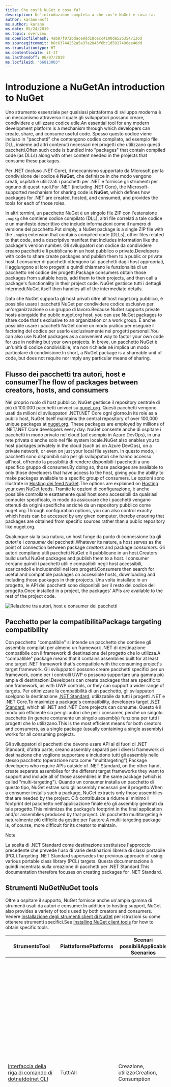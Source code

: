 ```yaml
---
title: Che cos'è NuGet e cosa fa?
description: Un'introduzione completa a che cos'è NuGet e cosa fa.
author: karann-msft
ms.author: karann
ms.date: 05/24/2019
ms.topic: overview
ms.openlocfilehash: 4ab87f072bdace9dd18cecc4100de52b3547136d
ms.sourcegitcommit: b8c63744252a5a37a2843f6bc1d5917496ee40dd
ms.translationtype: HT
ms.contentlocale: it-IT
ms.lasthandoff: 06/07/2019
ms.locfileid: "66813003"
---
```

# <a name="an-introduction-to-nuget"></a><span data-ttu-id="8c499-103">Introduzione a NuGet</span><span class="sxs-lookup"><span data-stu-id="8c499-103">An introduction to NuGet</span></span>

<span data-ttu-id="8c499-104">Uno strumento essenziale per qualsiasi piattaforma di sviluppo moderna è un meccanismo attraverso il quale gli sviluppatori possano creare, condividere e utilizzare codice utile.</span><span class="sxs-lookup"><span data-stu-id="8c499-104">An essential tool for any modern development platform is a mechanism through which developers can create, share, and consume useful code.</span></span> <span data-ttu-id="8c499-105">Spesso questo codice viene incluso in "pacchetti" che contengono codice compilato, ad esempio file DLL, insieme ad altri contenuti necessari nei progetti che utilizzano questi pacchetti.</span><span class="sxs-lookup"><span data-stu-id="8c499-105">Often such code is bundled into "packages" that contain compiled code (as DLLs) along with other content needed in the projects that consume these packages.</span></span>

<span data-ttu-id="8c499-106">Per .NET (incluso .NET Core), il meccanismo supportato da Microsoft per la condivisione del codice è **NuGet**, che definisce in che modo vengono creati, ospitati e utilizzati i pacchetti per .NET e fornisce gli strumenti per ognuno di questi ruoli.</span><span class="sxs-lookup"><span data-stu-id="8c499-106">For .NET (including .NET Core), the Microsoft-supported mechanism for sharing code is **NuGet**, which defines how packages for .NET are created, hosted, and consumed, and provides the tools for each of those roles.</span></span>

<span data-ttu-id="8c499-107">In altri termini, un pacchetto NuGet è un singolo file ZIP con l'estensione `.nupkg` che contiene codice compilato (DLL), altri file correlati a tale codice e un manifesto descrittivo che include informazioni come il numero di versione del pacchetto.</span><span class="sxs-lookup"><span data-stu-id="8c499-107">Put simply, a NuGet package is a single ZIP file with the `.nupkg` extension that contains compiled code (DLLs), other files related to that code, and a descriptive manifest that includes information like the package's version number.</span></span> <span data-ttu-id="8c499-108">Gli sviluppatori con codice da condividere creano pacchetti e li pubblicano in un host pubblico o privato.</span><span class="sxs-lookup"><span data-stu-id="8c499-108">Developers with code to share create packages and publish them to a public or private host.</span></span> <span data-ttu-id="8c499-109">I consumer di pacchetti ottengono tali pacchetti dagli host appropriati, li aggiungono ai loro progetti e quindi chiamano le funzionalità di un pacchetto nel codice dei progetti.</span><span class="sxs-lookup"><span data-stu-id="8c499-109">Package consumers obtain those packages from suitable hosts, add them to their projects, and then call a package's functionality in their project code.</span></span> <span data-ttu-id="8c499-110">NuGet gestisce tutti i dettagli intermedi.</span><span class="sxs-lookup"><span data-stu-id="8c499-110">NuGet itself then handles all of the intermediate details.</span></span>

<span data-ttu-id="8c499-111">Dato che NuGet supporta gli host privati oltre all'host nuget.org pubblico, è possibile usare i pacchetti NuGet per condividere codice esclusivo per un'organizzazione o un gruppo di lavoro.</span><span class="sxs-lookup"><span data-stu-id="8c499-111">Because NuGet supports private hosts alongside the public nuget.org host, you can use NuGet packages to share code that's exclusive to an organization or a work group.</span></span> <span data-ttu-id="8c499-112">È anche possibile usare i pacchetti NuGet come un modo pratico per eseguire il factoring del codice per usarlo esclusivamente nei progetti personali.</span><span class="sxs-lookup"><span data-stu-id="8c499-112">You can also use NuGet packages as a convenient way to factor your own code for use in nothing but your own projects.</span></span> <span data-ttu-id="8c499-113">In breve, un pacchetto NuGet è un'unità di codice condivisibile, ma non richiede né implica un modo particolare di condivisione.</span><span class="sxs-lookup"><span data-stu-id="8c499-113">In short, a NuGet package is a shareable unit of code, but does not require nor imply any particular means of sharing.</span></span>

## <a name="the-flow-of-packages-between-creators-hosts-and-consumers"></a><span data-ttu-id="8c499-114">Flusso dei pacchetti tra autori, host e consumer</span><span class="sxs-lookup"><span data-stu-id="8c499-114">The flow of packages between creators, hosts, and consumers</span></span>

<span data-ttu-id="8c499-115">Nel proprio ruolo di host pubblico, NuGet gestisce il repository centrale di più di 100.000 pacchetti univoci su [nuget.org](https://www.nuget.org). Questi pacchetti vengono usati da milioni di sviluppatori .NET/.NET Core ogni giorno.</span><span class="sxs-lookup"><span data-stu-id="8c499-115">In its role as a public host, NuGet itself maintains the central repository of over 100,000 unique packages at [nuget.org](https://www.nuget.org). These packages are employed by millions of .NET/.NET Core developers every day.</span></span> <span data-ttu-id="8c499-116">NuGet consente anche di ospitare i pacchetti in modo privato nel cloud (ad esempio in Azure DevOps), in una rete privata o anche solo nel file system locale.</span><span class="sxs-lookup"><span data-stu-id="8c499-116">NuGet also enables you to host packages privately in the cloud (such as on Azure DevOps), on a private network, or even on just your local file system.</span></span> <span data-ttu-id="8c499-117">In questo modo, i pacchetti sono disponibili solo per gli sviluppatori che hanno accesso all'host, offrendo la possibilità di rendere disponibili i pacchetti a uno specifico gruppo di consumer.</span><span class="sxs-lookup"><span data-stu-id="8c499-117">By doing so, those packages are available to only those developers that have access to the host, giving you the ability to make packages available to a specific group of consumers.</span></span> <span data-ttu-id="8c499-118">Le opzioni sono illustrate in [Hosting dei feed NuGet](hosting-packages/overview.md).</span><span class="sxs-lookup"><span data-stu-id="8c499-118">The options are explained on [Hosting your own NuGet feeds](hosting-packages/overview.md).</span></span> <span data-ttu-id="8c499-119">Tramite le opzioni di configurazione, è anche possibile controllare esattamente quali host sono accessibili da qualsiasi computer specificato, in modo da assicurare che i pacchetti vengano ottenuti da origini specifiche anziché da un repository pubblico come nuget.org.</span><span class="sxs-lookup"><span data-stu-id="8c499-119">Through configuration options, you can also control exactly which hosts can be accessed by any given computer, thereby ensuring that packages are obtained from specific sources rather than a public repository like nuget.org.</span></span>

<span data-ttu-id="8c499-120">Qualunque sia la sua natura, un host funge da punto di connessione tra gli *autori* e i *consumer* dei pacchetti.</span><span class="sxs-lookup"><span data-stu-id="8c499-120">Whatever its nature, a host serves as the point of connection between package *creators* and package *consumers*.</span></span> <span data-ttu-id="8c499-121">Gli autori compilano utili pacchetti NuGet e li pubblicano in un host.</span><span class="sxs-lookup"><span data-stu-id="8c499-121">Creators build useful NuGet packages and publish them to a host.</span></span> <span data-ttu-id="8c499-122">I consumer cercano quindi i pacchetti utili e compatibili negli host accessibili, scaricandoli e includendoli nei loro progetti.</span><span class="sxs-lookup"><span data-stu-id="8c499-122">Consumers then search for useful and compatible packages on accessible hosts, downloading and including those packages in their projects.</span></span> <span data-ttu-id="8c499-123">Una volta installate in un progetto, le API dei pacchetti sono disponibili per il resto del codice del progetto.</span><span class="sxs-lookup"><span data-stu-id="8c499-123">Once installed in a project, the packages' APIs are available to the rest of the project code.</span></span>

![Relazione tra autori, host e consumer dei pacchetti](media/nuget-roles.png)

## <a name="package-targeting-compatibility"></a><span data-ttu-id="8c499-125">Pacchetto per la compatibilità</span><span class="sxs-lookup"><span data-stu-id="8c499-125">Package targeting compatibility</span></span>

<span data-ttu-id="8c499-126">Con pacchetto "compatibile" si intende un pacchetto che contiene gli assembly compilati per almeno un framework .NET di destinazione compatibile con il framework di destinazione del progetto che lo utilizza.</span><span class="sxs-lookup"><span data-stu-id="8c499-126">A "compatible" package means that it contains assemblies built for at least one target .NET framework that's compatible with the consuming project's target framework.</span></span> <span data-ttu-id="8c499-127">Gli sviluppatori possono creare pacchetti specifici per un framework, come per i controlli UWP o possono supportare una gamma più ampia di destinazioni.</span><span class="sxs-lookup"><span data-stu-id="8c499-127">Developers can create packages that are specific to one framework, as with UWP controls, or they can support a wider range of targets.</span></span> <span data-ttu-id="8c499-128">Per ottimizzare la compatibilità di un pacchetto, gli sviluppatori scelgono la destinazione [.NET Standard](/dotnet/standard/net-standard), utilizzabile da tutti i progetti .NET e .NET Core.</span><span class="sxs-lookup"><span data-stu-id="8c499-128">To maximize a package's compatibility, developers target [.NET Standard](/dotnet/standard/net-standard), which all .NET and .NET Core projects can consume.</span></span> <span data-ttu-id="8c499-129">Questo è il modo più efficiente sia per gli autori che per i consumer, perché un singolo pacchetto (in genere contenente un singolo assembly) funziona per tutti i progetti che lo utilizzano.</span><span class="sxs-lookup"><span data-stu-id="8c499-129">This is the most efficient means for both creators and consumers, as a single package (usually containing a single assembly) works for all consuming projects.</span></span>

<span data-ttu-id="8c499-130">Gli sviluppatori di pacchetti che devono usare API al di fuori di .NET Standard, d'altra parte, creano assembly separati per i diversi framework di destinazione che vogliono supportare e includono tutti gli assembly nello stesso pacchetto (operazione nota come "multitargeting").</span><span class="sxs-lookup"><span data-stu-id="8c499-130">Package developers who require APIs outside of .NET Standard, on the other hand, create separate assemblies for the different target frameworks they want to support and include all of those assemblies in the same package (which is called "multi-targeting").</span></span> <span data-ttu-id="8c499-131">Quando un consumer installa un pacchetto di questo tipo, NuGet estrae solo gli assembly necessari per il progetto.</span><span class="sxs-lookup"><span data-stu-id="8c499-131">When a consumer installs such a package, NuGet extracts only those assemblies that are needed by the project.</span></span> <span data-ttu-id="8c499-132">Ciò contribuisce a ridurre al minimo il footprint del pacchetto nell'applicazione finale e/o gli assembly generati da tale progetto.</span><span class="sxs-lookup"><span data-stu-id="8c499-132">This minimizes the package's footprint in the final application and/or assemblies produced by that project.</span></span> <span data-ttu-id="8c499-133">Un pacchetto multitargeting è naturalmente più difficile da gestire per l'autore.</span><span class="sxs-lookup"><span data-stu-id="8c499-133">A multi-targeting package is, of course, more difficult for its creator to maintain.</span></span>

> [!Note]
> <span data-ttu-id="8c499-134">La scelta di .NET Standard come destinazione sostituisce l'approccio precedente che prevede l'uso di varie destinazioni libreria di classi portabile (PCL).</span><span class="sxs-lookup"><span data-stu-id="8c499-134">Targeting .NET Standard supersedes the previous approach of using various portable class library (PCL) targets.</span></span> <span data-ttu-id="8c499-135">Questa documentazione è quindi incentrata sulla creazione di pacchetti per .NET Standard.</span><span class="sxs-lookup"><span data-stu-id="8c499-135">This documentation therefore focuses on creating packages for .NET Standard.</span></span>

## <a name="nuget-tools"></a><span data-ttu-id="8c499-136">Strumenti NuGet</span><span class="sxs-lookup"><span data-stu-id="8c499-136">NuGet tools</span></span>

<span data-ttu-id="8c499-137">Oltre a ospitare il supporto, NuGet fornisce anche un'ampia gamma di strumenti usati da autori e consumer.</span><span class="sxs-lookup"><span data-stu-id="8c499-137">In addition to hosting support, NuGet also provides a variety of tools used by both creators and consumers.</span></span> <span data-ttu-id="8c499-138">Vedere [Installazione degli strumenti client di NuGet](install-nuget-client-tools.md) per istruzioni su come ottenere strumenti specifici.</span><span class="sxs-lookup"><span data-stu-id="8c499-138">See [Installing NuGet client tools](install-nuget-client-tools.md) for how to obtain specific tools.</span></span>

| <span data-ttu-id="8c499-139">Strumento</span><span class="sxs-lookup"><span data-stu-id="8c499-139">Tool</span></span> | <span data-ttu-id="8c499-140">Piattaforme</span><span class="sxs-lookup"><span data-stu-id="8c499-140">Platforms</span></span> | <span data-ttu-id="8c499-141">Scenari possibili</span><span class="sxs-lookup"><span data-stu-id="8c499-141">Applicable Scenarios</span></span> | <span data-ttu-id="8c499-142">Description</span><span class="sxs-lookup"><span data-stu-id="8c499-142">Description</span></span> |
| --- | --- | --- | --- |
| [<span data-ttu-id="8c499-143">Interfaccia della riga di comando di dotnet</span><span class="sxs-lookup"><span data-stu-id="8c499-143">dotnet CLI</span></span>](tools/dotnet-Commands.md) | <span data-ttu-id="8c499-144">Tutti</span><span class="sxs-lookup"><span data-stu-id="8c499-144">All</span></span> | <span data-ttu-id="8c499-145">Creazione, utilizzo</span><span class="sxs-lookup"><span data-stu-id="8c499-145">Creation, Consumption</span></span> | <span data-ttu-id="8c499-146">Strumento della riga di comando per librerie .NET Core e .NET Standard e per progetti in stile SDK destinati a .NET Framework (vedere [Attributo Sdk](/dotnet/core/tools/csproj#additions)).</span><span class="sxs-lookup"><span data-stu-id="8c499-146">CLI tool for .NET Core and .NET Standard libraries, and for SDK-style projects that target .NET Framework (see [SDK attribute](/dotnet/core/tools/csproj#additions)).</span></span> <span data-ttu-id="8c499-147">Fornisce determinate funzionalità dell'interfaccia della riga di comando di NuGet direttamente all'interno della toolchain di .NET Core.</span><span class="sxs-lookup"><span data-stu-id="8c499-147">Provides certain NuGet CLI capabilities directly within the .NET Core tool chain.</span></span> <span data-ttu-id="8c499-148">Come per l'interfaccia della riga di comando di NuGet, l'interfaccia della riga di comando di dotnet non interagisce con i progetti di Visual Studio.</span><span class="sxs-lookup"><span data-stu-id="8c499-148">As with the NuGet CLI, the dotnet CLI does not interact with Visual Studio projects.</span></span> |
| [<span data-ttu-id="8c499-149">Interfaccia della riga di comando di nuget.exe</span><span class="sxs-lookup"><span data-stu-id="8c499-149">nuget.exe CLI</span></span>](tools/nuget-exe-cli-reference.md) | <span data-ttu-id="8c499-150">Tutti</span><span class="sxs-lookup"><span data-stu-id="8c499-150">All</span></span> | <span data-ttu-id="8c499-151">Creazione, utilizzo</span><span class="sxs-lookup"><span data-stu-id="8c499-151">Creation, Consumption</span></span> | <span data-ttu-id="8c499-152">Strumento della riga di comando per librerie .NET Framework e per i progetti non in stile SDK destinati alle librerie .NET Standard.</span><span class="sxs-lookup"><span data-stu-id="8c499-152">CLI tool for .NET Framework libraries and non-SDK-style projects that target .NET Standard libraries.</span></span> <span data-ttu-id="8c499-153">Fornisce tutte le funzionalità di NuGet, con alcuni comandi applicabili in modo specifico agli autori dei pacchetti, altri applicabili solo ai consumer e altri ancora applicabili a entrambi.</span><span class="sxs-lookup"><span data-stu-id="8c499-153">Provides all NuGet capabilities, with some commands applying specifically to package creators, some applying only to consumers, and others applying to both.</span></span> <span data-ttu-id="8c499-154">Ad esempio, gli autori dei pacchetti usano il comando `nuget pack` per creare un pacchetto da vari assembly e file correlati, i consumer dei pacchetti usano `nuget install` per includere i pacchetti in una cartella di progetto e tutti gli utenti usano `nuget config` per impostare le variabili di configurazione di NuGet.</span><span class="sxs-lookup"><span data-stu-id="8c499-154">For example, package creators use the `nuget pack` command to create a package from various assemblies and related files, package consumers use `nuget install` to include packages in a project folder, and everyone uses `nuget config` to set NuGet configuration variables.</span></span> <span data-ttu-id="8c499-155">In quanto strumento indipendente dalla piattaforma, l'interfaccia della riga di comando di NuGet non interagisce con i progetti di Visual Studio.</span><span class="sxs-lookup"><span data-stu-id="8c499-155">As a platform-agnostic tool, the NuGet CLI does not interact with Visual Studio projects.</span></span> |
| [<span data-ttu-id="8c499-156">Console di Gestione pacchetti</span><span class="sxs-lookup"><span data-stu-id="8c499-156">Package Manager Console</span></span>](tools/package-manager-console.md) | <span data-ttu-id="8c499-157">Visual Studio su Windows</span><span class="sxs-lookup"><span data-stu-id="8c499-157">Visual Studio on Windows</span></span> | <span data-ttu-id="8c499-158">Utilizzo</span><span class="sxs-lookup"><span data-stu-id="8c499-158">Consumption</span></span> | <span data-ttu-id="8c499-159">Fornisce i [comandi di PowerShell](tools/Powershell-Reference.md) per l'installazione e la gestione dei pacchetti nei progetti Visual Studio.</span><span class="sxs-lookup"><span data-stu-id="8c499-159">Provides [PowerShell commands](tools/Powershell-Reference.md) for installing and managing packages in Visual Studio projects.</span></span> |
| [<span data-ttu-id="8c499-160">Interfaccia utente di Gestione pacchetti</span><span class="sxs-lookup"><span data-stu-id="8c499-160">Package Manager UI</span></span>](tools/package-manager-ui.md) | <span data-ttu-id="8c499-161">Visual Studio su Windows</span><span class="sxs-lookup"><span data-stu-id="8c499-161">Visual Studio on Windows</span></span> | <span data-ttu-id="8c499-162">Utilizzo</span><span class="sxs-lookup"><span data-stu-id="8c499-162">Consumption</span></span> | <span data-ttu-id="8c499-163">Fornisce un'interfaccia utente di facile utilizzo per l'installazione e la gestione dei pacchetti nei progetti Visual Studio.</span><span class="sxs-lookup"><span data-stu-id="8c499-163">Provides an easy-to-use UI for installing and managing packages in Visual Studio projects.</span></span> |
| [<span data-ttu-id="8c499-164">Interfaccia utente di Gestisci pacchetti NuGet</span><span class="sxs-lookup"><span data-stu-id="8c499-164">Manage NuGet UI</span></span>](/visualstudio/mac/nuget-walkthrough) | <span data-ttu-id="8c499-165">Visual Studio per Mac</span><span class="sxs-lookup"><span data-stu-id="8c499-165">Visual Studio for Mac</span></span> | <span data-ttu-id="8c499-166">Utilizzo</span><span class="sxs-lookup"><span data-stu-id="8c499-166">Consumption</span></span> | <span data-ttu-id="8c499-167">Fornisce un'interfaccia utente di semplice utilizzo per l'installazione e la gestione dei pacchetti nei progetti di Visual Studio per Mac.</span><span class="sxs-lookup"><span data-stu-id="8c499-167">Provide an easy-to-use UI for installing and managing packages in Visual Studio for Mac projects.</span></span> |
| [<span data-ttu-id="8c499-168">MSBuild</span><span class="sxs-lookup"><span data-stu-id="8c499-168">MSBuild</span></span>](reference/msbuild-targets.md) | <span data-ttu-id="8c499-169">WINDOWS</span><span class="sxs-lookup"><span data-stu-id="8c499-169">Windows</span></span> | <span data-ttu-id="8c499-170">Creazione, utilizzo</span><span class="sxs-lookup"><span data-stu-id="8c499-170">Creation, Consumption</span></span> | <span data-ttu-id="8c499-171">Fornisce la possibilità di creare pacchetti e ripristinare quelli usati in un progetto direttamente tramite la toolchain di MSBuild.</span><span class="sxs-lookup"><span data-stu-id="8c499-171">Provides the ability to create packages and restore packages used in a project directly through the MSBuild tool chain.</span></span> |

<span data-ttu-id="8c499-172">Come si può notare, gli strumenti NuGet da usare variano notevolmente in base al fatto che si stiano creando, utilizzando o pubblicando i pacchetti, oltre che in base alla piattaforma in uso.</span><span class="sxs-lookup"><span data-stu-id="8c499-172">As you can see, the NuGet tools you work with depend greatly on whether you're creating, consuming, or publishing packages, and the platform on which you're working.</span></span> <span data-ttu-id="8c499-173">Gli autori dei pacchetti in genere sono anche consumer, dal momento che compilano sulla base di funzionalità disponibili in altri pacchetti NuGet.</span><span class="sxs-lookup"><span data-stu-id="8c499-173">Package creators are typically also consumers, as they build on top of functionality that exists in other NuGet packages.</span></span> <span data-ttu-id="8c499-174">E tali pacchetti, naturalmente, possono dipendere a loro volta da altri.</span><span class="sxs-lookup"><span data-stu-id="8c499-174">And those packages, of course, may in turn depend on still others.</span></span>

<span data-ttu-id="8c499-175">Per altre informazioni, iniziare con gli articoli [Flusso di lavoro della creazione di pacchetti](create-packages/Overview-and-Workflow.md) e [Flusso di lavoro dell'utilizzo di pacchetti](consume-packages/Overview-and-Workflow.md).</span><span class="sxs-lookup"><span data-stu-id="8c499-175">For more information, start with the [Package creation workflow](create-packages/Overview-and-Workflow.md) and [Package consumption workflow](consume-packages/Overview-and-Workflow.md) articles.</span></span>

## <a name="managing-dependencies"></a><span data-ttu-id="8c499-176">Gestione delle dipendenze</span><span class="sxs-lookup"><span data-stu-id="8c499-176">Managing dependencies</span></span>

<span data-ttu-id="8c499-177">La possibilità di riutilizzare facilmente il lavoro di altri utenti è una delle funzionalità più utili di un sistema di gestione pacchetti.</span><span class="sxs-lookup"><span data-stu-id="8c499-177">The ability to easily build on the work of others is one of most powerful features of a package management system.</span></span> <span data-ttu-id="8c499-178">Di conseguenza, la maggior parte delle operazioni eseguite da NuGet è correlata alla gestione di tale albero delle dipendenze, o "grafico", per conto di un progetto.</span><span class="sxs-lookup"><span data-stu-id="8c499-178">Accordingly, much of what NuGet does is managing that dependency tree or "graph" on behalf of a project.</span></span> <span data-ttu-id="8c499-179">Detto in parole più semplici, sarà necessario preoccuparsi solo dei pacchetti che si usano direttamente in un progetto.</span><span class="sxs-lookup"><span data-stu-id="8c499-179">Simply said, you need only concern yourself with those packages that you're directly using in a project.</span></span> <span data-ttu-id="8c499-180">Se uno di questi pacchetti utilizza altri pacchetti (che possono a loro volta utilizzare altri pacchetti), NuGet si occupa di tutte queste dipendenze di livello inferiore.</span><span class="sxs-lookup"><span data-stu-id="8c499-180">If any of those packages themselves consume other packages (which can, in turn, consume still others), NuGet takes care of all those down-level dependencies.</span></span>

<span data-ttu-id="8c499-181">La figura seguente mostra un progetto che dipende da cinque pacchetti, che a loro volta dipendono da un numero di altri pacchetti.</span><span class="sxs-lookup"><span data-stu-id="8c499-181">The following image shows a project that depends on five packages, which in turn depend on a number of others.</span></span>

![Esempio di grafico dipendenze di NuGet per un progetto .NET](media/dependency-graph.png)

<span data-ttu-id="8c499-183">Si noti che alcuni pacchetti compaiono più volte nel grafico dipendenze.</span><span class="sxs-lookup"><span data-stu-id="8c499-183">Notice that some packages appear multiple times in the dependency graph.</span></span> <span data-ttu-id="8c499-184">Ad esempio, sono visibili tre diversi consumer del pacchetto B e ogni consumer potrebbe anche specificare una versione diversa per tale pacchetto (non riportato nella figura).</span><span class="sxs-lookup"><span data-stu-id="8c499-184">For example, there are three different consumers of package B, and each consumer might also specify a different version for that package (not shown).</span></span> <span data-ttu-id="8c499-185">Si tratta di una situazione comune, in particolare per i pacchetti usati diffusamente.</span><span class="sxs-lookup"><span data-stu-id="8c499-185">This is a common occurrence, especially for widely-used packages.</span></span> <span data-ttu-id="8c499-186">Fortunatamente NuGet esegue tutte le operazioni necessarie per determinare esattamente quale versione del pacchetto B soddisfi tutti i consumer.</span><span class="sxs-lookup"><span data-stu-id="8c499-186">NuGet fortunately does all the hard work to determine exactly which version of package B satisfies all consumers.</span></span> <span data-ttu-id="8c499-187">NuGet fa quindi lo stesso per tutti gli altri pacchetti, indipendentemente dal livello di profondità del grafico dipendenze.</span><span class="sxs-lookup"><span data-stu-id="8c499-187">NuGet then does the same for all other packages, no matter how deep the dependency graph.</span></span>

<span data-ttu-id="8c499-188">Per maggiori dettagli sul funzionamento di questo servizio in NuGet, vedere [Risoluzione delle dipendenze](consume-packages/dependency-resolution.md).</span><span class="sxs-lookup"><span data-stu-id="8c499-188">For more details on how NuGet performs this service, see [Dependency resolution](consume-packages/dependency-resolution.md).</span></span>

## <a name="tracking-references-and-restoring-packages"></a><span data-ttu-id="8c499-189">Rilevamento dei riferimenti e ripristino dei pacchetti</span><span class="sxs-lookup"><span data-stu-id="8c499-189">Tracking references and restoring packages</span></span>

<span data-ttu-id="8c499-190">Dal momento che i progetti possono essere spostati facilmente tra computer degli sviluppatori, repository del controllo del codice sorgente, server di compilazione e così via, è estremamente poco pratico mantenere gli assembly binari dei pacchetti NuGet associati direttamente a un progetto.</span><span class="sxs-lookup"><span data-stu-id="8c499-190">Because projects can easily move between developer computers, source control repositories, build servers, and so forth, it's highly impractical to keep the binary assemblies of NuGet packages directly bound to a project.</span></span> <span data-ttu-id="8c499-191">In questo modo, ogni copia del progetto avrebbe dimensioni inutilmente molto grandi, con conseguente spreco di spazio nei repository del controllo del codice sorgente.</span><span class="sxs-lookup"><span data-stu-id="8c499-191">Doing so would make each copy of the project unnecessarily bloated (and thereby waste space in source control repositories).</span></span> <span data-ttu-id="8c499-192">Risulterebbe anche molto difficile aggiornare i file binari del pacchetto a versioni più recenti, perché gli aggiornamenti dovrebbero essere applicati a tutte le copie del progetto.</span><span class="sxs-lookup"><span data-stu-id="8c499-192">It would also make it very difficult to update package binaries to newer versions as updates would have to be applied across all copies of the project.</span></span>

<span data-ttu-id="8c499-193">NuGet gestisce invece un semplice elenco di riferimento dei pacchetti da cui dipende un progetto, incluse sia le dipendenze di primo livello che quelle di livello inferiore.</span><span class="sxs-lookup"><span data-stu-id="8c499-193">NuGet instead maintains a simple reference list of the packages upon which a project depends, including both top-level and down-level dependencies.</span></span> <span data-ttu-id="8c499-194">Ovvero, quando si installa un pacchetto da un host in un progetto, NuGet registra l'identificatore del pacchetto e il numero di versione nell'elenco di riferimento.</span><span class="sxs-lookup"><span data-stu-id="8c499-194">That is, whenever you install a package from some host into a project, NuGet records the package identifier and version number in the reference list.</span></span> <span data-ttu-id="8c499-195">La disinstallazione di un pacchetto, naturalmente, ne comporta la rimozione dall'elenco. NuGet offre quindi un modo per ripristinare tutti i pacchetti a cui si fa riferimento su richiesta, come descritto in [Ripristino di pacchetti](consume-packages/package-restore.md).</span><span class="sxs-lookup"><span data-stu-id="8c499-195">(Uninstalling a package, of course, removes it from the list.) NuGet then provides a means to restore all referenced packages upon request, as described on [Package restore](consume-packages/package-restore.md).</span></span>

![Nell'installazione del pacchetto viene creato un elenco di riferimenti NuGet che può essere usato per ripristinare i pacchetti in un'altra posizione.](media/nuget-restore.png)

<span data-ttu-id="8c499-197">Con solo questo elenco di riferimenti, NuGet può quindi reinstallare, ovvero *ripristinare*, successivamente tutti questi pacchetti da host pubblici e/o privati.</span><span class="sxs-lookup"><span data-stu-id="8c499-197">With only the reference list, NuGet can then reinstall&mdash;that is, *restore*&mdash;all of those packages from public and/or private hosts at any later time.</span></span> <span data-ttu-id="8c499-198">Quando si esegue il commit di un progetto nel controllo del codice sorgente o lo si condivide in qualsiasi altro modo, è necessario includere solo l'elenco dei riferimenti e non occorre escludere eventuali file binari dei pacchetti (vedere [Pacchetti e controllo del codice sorgente](consume-packages/packages-and-source-control.md)).</span><span class="sxs-lookup"><span data-stu-id="8c499-198">When committing a project to source control, or sharing it in some other way, you include only the reference list and exclude any package binaries (see [Packages and source control](consume-packages/packages-and-source-control.md).)</span></span>

<span data-ttu-id="8c499-199">Il computer che riceve un progetto, ad esempio un server di compilazione che ottiene una copia del progetto come parte di un sistema di distribuzione automatica, chiede semplicemente a NuGet di ripristinare le dipendenze ogni volta che sono necessarie.</span><span class="sxs-lookup"><span data-stu-id="8c499-199">The computer that receives a project, such as a build server obtaining a copy of the project as part of an automated deployment system, simply asks NuGet to restore dependencies whenever they're needed.</span></span> <span data-ttu-id="8c499-200">Sistemi di compilazione come Azure DevOps prevedono passaggi di "ripristino NuGet" per questo esatto scopo.</span><span class="sxs-lookup"><span data-stu-id="8c499-200">Build systems like Azure DevOps provide "NuGet restore" steps for this exact purpose.</span></span> <span data-ttu-id="8c499-201">Analogamente, quando gli sviluppatori ottengono una copia di un progetto (come avviene nel caso della clonazione di un repository), possono richiamare un comando come `nuget restore` (interfaccia della riga di comando di NuGet), `dotnet restore` (interfaccia della riga di comando di dotnet), o `Install-Package` (console di Gestione pacchetti) per ottenere tutti i pacchetti necessari.</span><span class="sxs-lookup"><span data-stu-id="8c499-201">Similarly, when developers obtain a copy of a project (as when cloning a repository), they can invoke command like `nuget restore` (NuGet CLI), `dotnet restore` (dotnet CLI), or `Install-Package` (Package Manager Console) to obtain all the necessary packages.</span></span> <span data-ttu-id="8c499-202">Visual Studio, per la propria parte, ripristina automaticamente i pacchetti quando compila un progetto, a condizione che il ripristino automatico sia abilitato, come descritto in [Ripristino di pacchetti](consume-packages/package-restore.md).</span><span class="sxs-lookup"><span data-stu-id="8c499-202">Visual Studio, for its part, automatically restores packages when building a project (provided that automatic restore is enabled, as described on [Package restore](consume-packages/package-restore.md)).</span></span>

<span data-ttu-id="8c499-203">Chiaramente, quindi, il ruolo primario di NuGet in cui gli sviluppatori sono coinvolti è la gestione di tale elenco di riferimenti per conto del progetto e la disponibilità di strumenti per ripristinare (e aggiornare) in modo efficiente tali pacchetti con riferimenti.</span><span class="sxs-lookup"><span data-stu-id="8c499-203">Clearly, then, NuGet's primary role where developers are concerned is maintaining that reference list on behalf of your project and providing the means to efficiently restore (and update) those referenced packages.</span></span> <span data-ttu-id="8c499-204">Questo elenco viene mantenuto in uno di due *formati di gestione dei pacchetti*:</span><span class="sxs-lookup"><span data-stu-id="8c499-204">This list is maintained in one of two *package management formats*, as they're called:</span></span>

- <span data-ttu-id="8c499-205">[PackageReference](consume-packages/package-references-in-project-files.md) (o "riferimenti ai pacchetti nei file di progetto") | *(NuGet 4.0+)* Gestisce un elenco di dipendenze di livello superiore di un progetto direttamente all'interno del file di progetto, pertanto non occorre un file separato.</span><span class="sxs-lookup"><span data-stu-id="8c499-205">[PackageReference](consume-packages/package-references-in-project-files.md) (or "package references in project files") | *(NuGet 4.0+)* Maintains a list of a project's top-level dependencies directly within the project file, so no separate file is needed.</span></span> <span data-ttu-id="8c499-206">Un file associato, `obj/project.assets.json`, viene generato dinamicamente per gestire il grafico delle dipendenze complessive dei pacchetti usati da un progetto insieme a tutte le dipendenze di livello inferiore.</span><span class="sxs-lookup"><span data-stu-id="8c499-206">An associated file, `obj/project.assets.json`, is dynamically generated to manage the overall dependency graph of the packages that a project uses along with all down-level dependencies.</span></span> <span data-ttu-id="8c499-207">PackageReference viene sempre usato dai progetti .NET Core.</span><span class="sxs-lookup"><span data-stu-id="8c499-207">PackageReference is always used by .NET Core projects.</span></span>

- <span data-ttu-id="8c499-208">[`packages.config`](reference/packages-config.md): *(NuGet 1.0+)* File XML che gestisce un elenco completo di tutte le dipendenze nel progetto, incluse le dipendenze di altri pacchetti installati.</span><span class="sxs-lookup"><span data-stu-id="8c499-208">[`packages.config`](reference/packages-config.md): *(NuGet 1.0+)* An XML file that maintains a flat list of all dependencies in the project, including the dependencies of other installed packages.</span></span> <span data-ttu-id="8c499-209">I pacchetti installati o ripristinati vengono archiviati in una cartella `packages`.</span><span class="sxs-lookup"><span data-stu-id="8c499-209">Installed or restored packages are stored in a `packages` folder.</span></span>

<span data-ttu-id="8c499-210">Il formato di gestione dei pacchetti usato in un determinato progetto dipende dal tipo di progetto e dalla versione di NuGet (e/o Visual Studio) disponibile.</span><span class="sxs-lookup"><span data-stu-id="8c499-210">Which package management format is employed in any given project depends on the project type, and the available version of NuGet (and/or Visual Studio).</span></span> <span data-ttu-id="8c499-211">Per verificare il formato in uso, è sufficiente cercare `packages.config` nella radice del progetto dopo l'installazione del primo pacchetto.</span><span class="sxs-lookup"><span data-stu-id="8c499-211">To check what format is being used, simply look for `packages.config` in the project root after installing your first package.</span></span> <span data-ttu-id="8c499-212">Se tale file non è disponibile, cercare direttamente un elemento \<PackageReference\> nel file di progetto.</span><span class="sxs-lookup"><span data-stu-id="8c499-212">If you don't have that file, look in the project file directly for a \<PackageReference\> element.</span></span>

<span data-ttu-id="8c499-213">Se è possibile scegliere, è consigliabile usare PackageReference.</span><span class="sxs-lookup"><span data-stu-id="8c499-213">When you have a choice, we recommend using PackageReference.</span></span> <span data-ttu-id="8c499-214">Il file `packages.config` viene mantenuto per applicazioni legacy e non è più in fase di sviluppo attivo.</span><span class="sxs-lookup"><span data-stu-id="8c499-214">`packages.config` is maintained for legacy purposes and is no longer under active development.</span></span>

> [!Tip]
> <span data-ttu-id="8c499-215">Vari comandi dell'interfaccia della riga di comando `nuget.exe`, ad esempio `nuget install`, non aggiungono automaticamente il pacchetto all'elenco di riferimenti.</span><span class="sxs-lookup"><span data-stu-id="8c499-215">Various `nuget.exe` CLI commands, like `nuget install`, do not automatically add the package to the reference list.</span></span> <span data-ttu-id="8c499-216">L'elenco viene aggiornato quando si installa un pacchetto con Gestione pacchetti di Visual Studio (interfaccia utente o console) e con l'interfaccia della riga di comando `dotnet.exe`.</span><span class="sxs-lookup"><span data-stu-id="8c499-216">The list is updated when installing a package with the Visual Studio Package Manager (UI or Console), and with `dotnet.exe` CLI.</span></span>

## <a name="what-else-does-nuget-do"></a><span data-ttu-id="8c499-217">Che cos'altro fa NuGet?</span><span class="sxs-lookup"><span data-stu-id="8c499-217">What else does NuGet do?</span></span>

<span data-ttu-id="8c499-218">Finora sono state presentate le caratteristiche seguenti di NuGet:</span><span class="sxs-lookup"><span data-stu-id="8c499-218">So far you've learned the following characteristics of NuGet:</span></span>

- <span data-ttu-id="8c499-219">NuGet offre il repository centrale nuget.org con supporto per l'hosting privato.</span><span class="sxs-lookup"><span data-stu-id="8c499-219">NuGet provides the central nuget.org repository with support for private hosting.</span></span>
- <span data-ttu-id="8c499-220">NuGet offre gli strumenti di cui gli sviluppatori hanno bisogno per creare, pubblicare e utilizzare i pacchetti.</span><span class="sxs-lookup"><span data-stu-id="8c499-220">NuGet provides the tools developers need for creating, publishing, and consuming packages.</span></span>
- <span data-ttu-id="8c499-221">Cosa ancora più importante, NuGet gestisce un elenco dei riferimenti dei pacchetti usati in un progetto, consentendo di ripristinare e aggiornare i pacchetti da tale elenco.</span><span class="sxs-lookup"><span data-stu-id="8c499-221">Most importantly, NuGet maintains a reference list of packages used in a project and the ability to restore and update those packages from that list.</span></span>

<span data-ttu-id="8c499-222">Per assicurare l'efficienza di questi processi, NuGet esegue alcune ottimizzazioni in background.</span><span class="sxs-lookup"><span data-stu-id="8c499-222">To make these processes work efficiently, NuGet does some behind-the-scenes optimizations.</span></span> <span data-ttu-id="8c499-223">In particolare, NuGet gestisce una cache dei pacchetti e una cartella globale dei pacchetti per velocizzare le operazioni di installazione e reinstallazione.</span><span class="sxs-lookup"><span data-stu-id="8c499-223">Most notably, NuGet manages a package cache and a global packages folder to shortcut installation and reinstallation.</span></span> <span data-ttu-id="8c499-224">La cache consente di evitare il download di un pacchetto già installato nel computer.</span><span class="sxs-lookup"><span data-stu-id="8c499-224">The cache avoids downloading a package that's already been installed on the machine.</span></span> <span data-ttu-id="8c499-225">La cartella dei pacchetti globale consente a più progetti di condividere lo stesso pacchetto installato, riducendo così l'impatto complessivo di NuGet nel computer.</span><span class="sxs-lookup"><span data-stu-id="8c499-225">The global packages folder allows multiple projects to share the same installed package, thereby reducing NuGet's overall footprint on the computer.</span></span> <span data-ttu-id="8c499-226">La cache e la cartella dei pacchetti globale sono anche molto utili quando si esegue con frequenza il ripristino di un numero più elevato di pacchetti, come in un server di compilazione.</span><span class="sxs-lookup"><span data-stu-id="8c499-226">The cache and global packages folder are also very helpful when you're frequently restoring a larger number of packages, as on a build server.</span></span> <span data-ttu-id="8c499-227">Per altri dettagli su questi meccanismi, vedere [Gestione delle cartelle dei pacchetti globali e della cache](consume-packages/managing-the-global-packages-and-cache-folders.md).</span><span class="sxs-lookup"><span data-stu-id="8c499-227">For more details on these mechanisms, see [Managing the global packages and cache folders](consume-packages/managing-the-global-packages-and-cache-folders.md).</span></span>

<span data-ttu-id="8c499-228">All'interno di un singolo progetto, NuGet gestisce l'intero grafico dipendenze, operazione che ancora una volta include la risoluzione di più riferimenti a versioni diverse dello stesso pacchetto.</span><span class="sxs-lookup"><span data-stu-id="8c499-228">Within an individual project, NuGet manages the overall dependency graph, which again includes resolving multiple references to different versions of the same package.</span></span> <span data-ttu-id="8c499-229">È piuttosto comune che un progetto abbia una dipendenza da uno o più pacchetti che a loro volta hanno le stesse dipendenze.</span><span class="sxs-lookup"><span data-stu-id="8c499-229">It's quite common that a project takes a dependency on one or more packages that themselves have the same dependencies.</span></span> <span data-ttu-id="8c499-230">Alcuni dei pacchetti di utilità più utili su nuget.org vengono usati da molti altri pacchetti.</span><span class="sxs-lookup"><span data-stu-id="8c499-230">Some of the most useful utility packages on nuget.org are employed by many other packages.</span></span> <span data-ttu-id="8c499-231">Nell'intero grafico dipendenze potrebbero facilmente esistere dieci diversi riferimenti a versioni differenti dello stesso pacchetto.</span><span class="sxs-lookup"><span data-stu-id="8c499-231">In the entire dependency graph, then, you could easily have ten different references to different versions of the same package.</span></span> <span data-ttu-id="8c499-232">Per evitare di includere più versioni dello stesso pacchetto nell'applicazione stessa, NuGet determina la singola versione utilizzabile da tutti i consumer.</span><span class="sxs-lookup"><span data-stu-id="8c499-232">To avoid bringing multiple versions of that package into the application itself, NuGet sorts out which single version can be used by all consumers.</span></span> <span data-ttu-id="8c499-233">Per altre informazioni, vedere [Risoluzione delle dipendenze](consume-packages/dependency-resolution.md).</span><span class="sxs-lookup"><span data-stu-id="8c499-233">(For more information, see [Dependency Resolution](consume-packages/dependency-resolution.md).)</span></span>

<span data-ttu-id="8c499-234">Oltre a ciò, NuGet gestisce tutte le specifiche relative a come sono strutturati i pacchetti (tra cui [localizzazione](create-packages/creating-localized-packages.md) e [simboli di debug](create-packages/symbol-packages.md)) e a come viene fatto riferimento a tali pacchetti (tra cui [intervalli di versione](reference/package-versioning.md#version-ranges-and-wildcards) e [versioni non definitive](create-packages/prerelease-packages.md)). NuGet offre anche varie API per l'utilizzo dei relativi servizi a livello di codice, oltre a supportare gli sviluppatori che scrivono estensioni e modelli di progetto di Visual Studio.</span><span class="sxs-lookup"><span data-stu-id="8c499-234">Beyond that, NuGet maintains all the specifications related to how packages are structured (including [localization](create-packages/creating-localized-packages.md) and [debug symbols](create-packages/symbol-packages.md)) and how they are referenced (including [version ranges](reference/package-versioning.md#version-ranges-and-wildcards) and [pre-release versions](create-packages/prerelease-packages.md).) NuGet also provides various APIs to work with its services programmatically, and provides support for developers who write Visual Studio extensions and project templates.</span></span>

<span data-ttu-id="8c499-235">Dedicare alcuni minuti all'analisi del sommario di questa documentazione per vedere tutte le funzionalità presentate, insieme alle note sulla versione risalenti agli albori di NuGet.</span><span class="sxs-lookup"><span data-stu-id="8c499-235">Take a moment to browse the table of contents for this documentation, and you see all of these capabilities represented there, along with release notes dating back to NuGet's beginnings.</span></span>

## <a name="comments-contributions-and-issues"></a><span data-ttu-id="8c499-236">Commenti, contributi e problemi</span><span class="sxs-lookup"><span data-stu-id="8c499-236">Comments, contributions, and issues</span></span>

<span data-ttu-id="8c499-237">I commenti e i contributi a questa documentazione sono ben accetti. Basta selezionare i comandi **Feedback** e **Modifica** nella parte superiore di qualsiasi pagina oppure visitare il [repository docs](https://github.com/NuGet/docs.microsoft.com-nuget/) e l'[elenco dei problemi di docs](https://github.com/NuGet/docs.microsoft.com-nuget/issues) su GitHub.</span><span class="sxs-lookup"><span data-stu-id="8c499-237">Finally, we very much welcome comments and contributions to this documentation&mdash;just select the **Feedback** and **Edit** commands on the top of any page, or visit the [docs repository](https://github.com/NuGet/docs.microsoft.com-nuget/) and [docs issue list](https://github.com/NuGet/docs.microsoft.com-nuget/issues) on GitHub.</span></span>

<span data-ttu-id="8c499-238">Sono ben accetti anche i contributi a NuGet tramite i [vari repository GitHub](https://github.com/NuGet/Home). I problemi relativi a NuGet sono reperibili in [https://github.com/NuGet/home/issues](https://github.com/NuGet/home/issues).</span><span class="sxs-lookup"><span data-stu-id="8c499-238">We also welcome contributions to NuGet itself through its [various GitHub repositories](https://github.com/NuGet/Home); NuGet issues can be found on [https://github.com/NuGet/home/issues](https://github.com/NuGet/home/issues).</span></span>

<span data-ttu-id="8c499-239">Buon divertimento con NuGet!</span><span class="sxs-lookup"><span data-stu-id="8c499-239">Enjoy your NuGet experience!</span></span>
